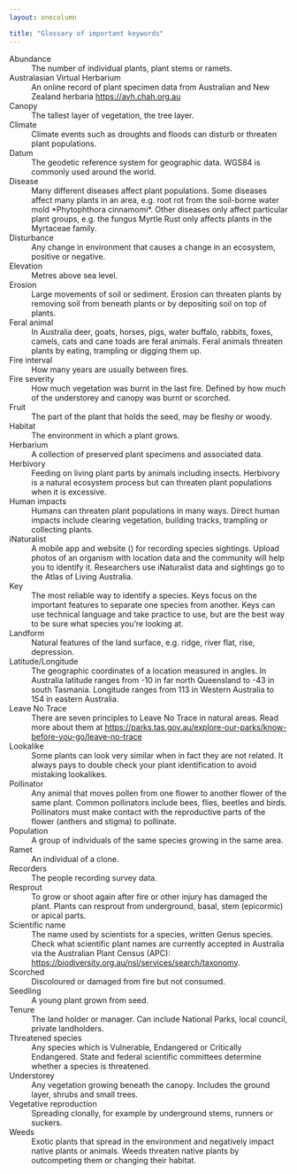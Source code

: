 ```yaml
---
layout: onecolumn

title: "Glossary of important keywords"
---
```


<dl>
    <dt>Abundance</dt> <dd>The number of individual plants, plant stems or ramets.</dd>
    <dt>Australasian Virtual Herbarium</dt> <dd>An online record of plant specimen data from Australian and New Zealand herbaria <a href="https://avh.chah.org.au">https://avh.chah.org.au</a></dd>
    <dt>Canopy</dt> <dd>The tallest layer of vegetation, the tree layer.</dd>
    <dt>Climate</dt> <dd>Climate events such as droughts and floods can disturb or threaten plant populations.</dd>
    <dt>Datum</dt> <dd>The geodetic reference system for geographic data. WGS84 is commonly used around the world.</dd>
    <dt>Disease</dt> <dd>Many different diseases affect plant populations. Some diseases affect many plants in an area, e.g. root rot from the soil-borne water mold *Phytophthora cinnamomi*. Other diseases only affect particular plant groups, e.g. the fungus Myrtle Rust only affects plants in the Myrtaceae family.</dd>
    <dt>Disturbance</dt> <dd>Any change in environment that causes a change in an ecosystem, positive or negative.</dd>
    <dt>Elevation</dt> <dd>Metres above sea level.</dd>
    <dt>Erosion</dt> <dd>Large movements of soil or sediment. Erosion can threaten plants by removing soil from beneath plants or by depositing soil on top of plants.</dd>
    <dt>Feral animal</dt> <dd>In Australia deer, goats, horses, pigs, water buffalo, rabbits, foxes, camels, cats and cane toads are feral animals. Feral animals threaten plants by eating, trampling or digging them up.</dd>
    <dt>Fire interval</dt> <dd>How many years are usually between fires.</dd>
    <dt>Fire severity</dt> <dd>How much vegetation was burnt in the last fire. Defined by how much of the understorey and canopy was burnt or scorched.</dd>
    <dt>Fruit</dt> <dd>The part of the plant that holds the seed, may be fleshy or woody.</dd>
    <dt>Habitat</dt> <dd>The environment in which a plant grows.</dd>
    <dt>Herbarium</dt> <dd>A collection of preserved plant specimens and associated data.</dd>
    <dt>Herbivory</dt> <dd>Feeding on living plant parts by animals including insects. Herbivory is a natural ecosystem process but can threaten plant populations when it is excessive.</dd>
    <dt>Human impacts</dt> <dd>Humans can threaten plant populations in many ways. Direct human impacts include clearing vegetation, building tracks, trampling or collecting plants.</dd>
    <dt>iNaturalist</dt> <dd>A mobile app and website (<http://www.inaturalist.org>) for recording species sightings. Upload photos of an organism with location data and the community will help you to identify it. Researchers use iNaturalist data and sightings go to the Atlas of Living Australia.</dd>
    <dt>Key</dt> <dd>The most reliable way to identify a species. Keys focus on the important features to separate one species from another. Keys can use technical language and take practice to use, but are the best way to be sure what species you’re looking at.</dd>
    <dt>Landform</dt> <dd>Natural features of the land surface, e.g. ridge, river flat, rise, depression.</dd>
    <dt>Latitude/Longitude</dt> <dd>The geographic coordinates of a location measured in angles. In Australia latitude ranges from -10 in far north Queensland to -43 in south Tasmania. Longitude ranges from 113 in Western Australia to 154 in eastern Australia. </dd>
    <dt>Leave No Trace</dt> <dd>There are seven principles to Leave No Trace in natural areas. Read more about them at <a href="https://parks.tas.gov.au/explore-our-parks/know-before-you-go/leave-no-trace">https://parks.tas.gov.au/explore-our-parks/know-before-you-go/leave-no-trace</a></dd>
    <dt>Lookalike</dt> <dd>Some plants can look very similar when in fact they are not related. It always pays to double check your plant identification to avoid mistaking lookalikes.</dd>
    <dt>Pollinator</dt> <dd>Any animal that moves pollen from one flower to another flower of the same plant. Common pollinators include bees, flies, beetles and birds. Pollinators must make contact with the reproductive parts of the flower (anthers and stigma) to pollinate.</dd>
    <dt>Population</dt> <dd>A group of individuals of the same species growing in the same area.</dd>
    <dt>Ramet</dt> <dd>An individual of a clone.</dd>
    <dt>Recorders</dt> <dd>The people recording survey data.</dd>
    <dt>Resprout</dt> <dd>To grow or shoot again after fire or other injury has damaged the plant. Plants can resprout from underground, basal, stem (epicormic) or apical parts.</dd>
    <dt>Scientific name</dt> <dd>The name used by scientists for a species, written Genus species. Check what scientific plant names are currently accepted in Australia via the Australian Plant Census (APC): <a href="https://biodiversity.org.au/nsl/services/search/taxonomy">https://biodiversity.org.au/nsl/services/search/taxonomy</a>.</dd>
    <dt>Scorched</dt> <dd>Discoloured or damaged from fire but not consumed.</dd>
    <dt>Seedling</dt> <dd>A young plant grown from seed.</dd>
    <dt>Tenure</dt> <dd>The land holder or manager. Can include National Parks, local council, private landholders.</dd>
    <dt>Threatened species</dt> <dd>Any species which is Vulnerable, Endangered or Critically Endangered. State and federal scientific committees determine whether a species is threatened.</dd>
    <dt>Understorey</dt> <dd>Any vegetation growing beneath the canopy. Includes the ground layer, shrubs and small trees.</dd>
    <dt>Vegetative reproduction</dt> <dd>Spreading clonally, for example by underground stems, runners or suckers.</dd>
    <dt>Weeds</dt> <dd>Exotic plants that spread in the environment and negatively impact native plants or animals. Weeds threaten native plants by outcompeting them or changing their habitat.</dd>
</dl>
